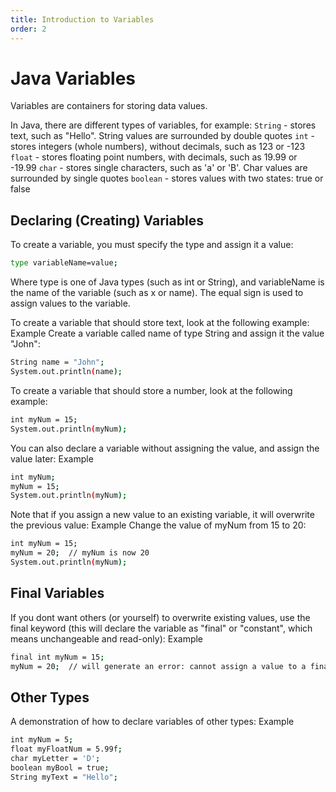 ```yaml
---
title: Introduction to Variables
order: 2
---
```

# Java Variables
Variables are containers for storing data values.

In Java, there are different types of variables, for example:
`String` - stores text, such as "Hello". String values are surrounded by double quotes
`int` - stores integers (whole numbers), without decimals, such as 123 or -123
`float` - stores floating point numbers, with decimals, such as 19.99 or -19.99
`char` - stores single characters, such as 'a' or 'B'. Char values are surrounded by single quotes
`boolean` - stores values with two states: true or false

## Declaring (Creating) Variables
To create a variable, you must specify the type and assign it a value:
```bash
type variableName=value;
```
Where type is one of Java types (such as int or String), and variableName is the name of the variable (such as x or name). The equal sign is used to assign values to the variable.

To create a variable that should store text, look at the following example:
Example
Create a variable called name of type String and assign it the value "John":
```bash
String name = "John";
System.out.println(name);

```
To create a variable that should store a number, look at the following example:
```bash
int myNum = 15;
System.out.println(myNum);
```
You can also declare a variable without assigning the value, and assign the value later:
Example
```bash
int myNum;
myNum = 15;
System.out.println(myNum);
```
Note that if you assign a new value to an existing variable, it will overwrite the previous value:
Example Change the value of myNum from 15 to 20:
```bash
int myNum = 15;
myNum = 20;  // myNum is now 20
System.out.println(myNum);
```
## Final Variables
If you dont want others (or yourself) to overwrite existing values, use the final keyword (this will declare the variable as "final" or "constant", which means unchangeable and read-only):
Example
```bash
final int myNum = 15;
myNum = 20;  // will generate an error: cannot assign a value to a final variable
```

## Other Types
A demonstration of how to declare variables of other types:
Example
```bash
int myNum = 5;
float myFloatNum = 5.99f;
char myLetter = 'D';
boolean myBool = true;
String myText = "Hello";
```

